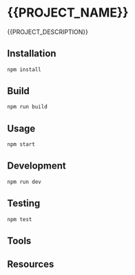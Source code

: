 # {{PROJECT_NAME}}

{{PROJECT_DESCRIPTION}}

## Installation

```bash
npm install
```

## Build

```bash
npm run build
```

## Usage

```bash
npm start
```

## Development

```bash
npm run dev
```

## Testing

```bash
npm test
```

## Tools

<!-- Tool documentation will be inserted here -->

## Resources

<!-- Resource documentation will be inserted here -->